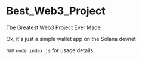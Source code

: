 # Best_Web3_Project
The Greatest Web3 Project Ever Made

Ok, it's just a simple wallet app on the Solana devnet

run `node index.js` for usage details
